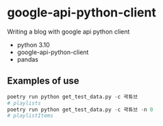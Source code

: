 # google-api-python-client
Writing a blog with google api python client

* python 3.10
* google-api-python-client
* pandas

## Examples of use

```python
poetry run python get_test_data.py -c 곽튜브
# playlists
poetry run python get_test_data.py -c 곽튜브 -n 0
# playlistItems
```
